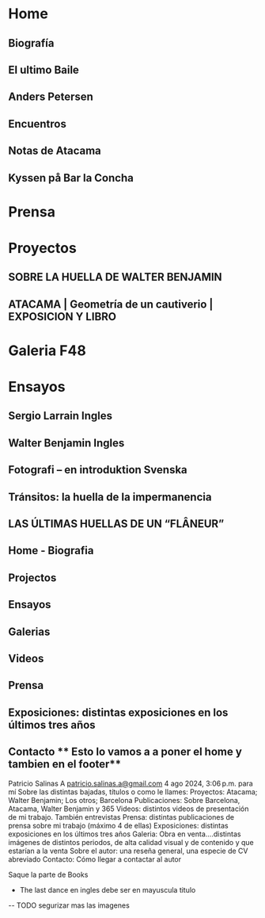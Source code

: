 # Home

## Biografía

## El ultimo Baile

## Anders Petersen

## Encuentros

## Notas de Atacama

## Kyssen på Bar la Concha

# Prensa

# Proyectos

## SOBRE LA HUELLA DE WALTER BENJAMIN

## ATACAMA | Geometría de un cautiverio | EXPOSICION Y LIBRO

# Galeria F48

# Ensayos

## Sergio Larrain Ingles

## Walter Benjamin Ingles

## Fotografi – en introduktion Svenska

## Tránsitos: la huella de la impermanencia

## LAS ÚLTIMAS HUELLAS DE UN “FLÂNEUR”

## Home - Biografia

## Projectos

## Ensayos

## Galerias

## Videos

## Prensa

## Exposiciones: distintas exposiciones en los últimos tres años

## Contacto ** Esto lo vamos a a poner el home y tambien en el footer**

Patricio Salinas A <patricio.salinas.a@gmail.com>
4 ago 2024, 3:06 p.m.
para mí
Sobre las distintas bajadas, títulos o como le llames:
Proyectos: Atacama; Walter Benjamin; Los otros; Barcelona
Publicaciones: Sobre Barcelona, Atacama, Walter Benjamin y 365
Videos: distintos videos de presentación de mi trabajo. También entrevistas
Prensa: distintas publicaciones de prensa sobre mi trabajo (máximo 4 de ellas)
Exposiciones: distintas exposiciones en los últimos tres años
Galeria: Obra en venta....distintas imágenes de distintos periodos, de alta calidad visual y de contenido y que estarían a la venta
Sobre el autor: una reseña general, una especie de CV abreviado
Contacto: Cómo llegar a contactar al autor

Saque la parte de Books

- The last dance en ingles debe ser en mayuscula titulo

-- TODO segurizar mas las imagenes
